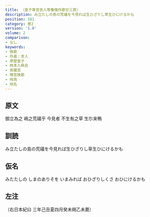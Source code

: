 ```yaml
---
title: （皇子尊宮舎人等慟傷作歌廿三首）
description: み立たしの島の荒礒を今見れば生ひざりし草生ひにけるかも
position: 181
category: 巻2
version: '1.0'
volume: 2
comparison:
- なし
keywords:
- 挽歌
- 作者：舎人
- 草壁皇子
- 柿本人麻呂
- 島嬥宮
- 殯宮挽歌
- 飛鳥
- 地名
---
```


## 原文

御立為之 嶋之荒礒乎 今見者 不生有之草 生尓来鴨

## 訓読

み立たしの島の荒礒を今見れば生ひざりし草生ひにけるかも

## 仮名

みたたしの しまのありそを いまみれば おひざりしくさ おひにけるかも

## 左注

（右日本紀曰 三年己丑夏四月癸未朔乙未薨）
